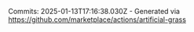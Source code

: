 Commits: 2025-01-13T17:16:38.030Z - Generated via https://github.com/marketplace/actions/artificial-grass
<br>
